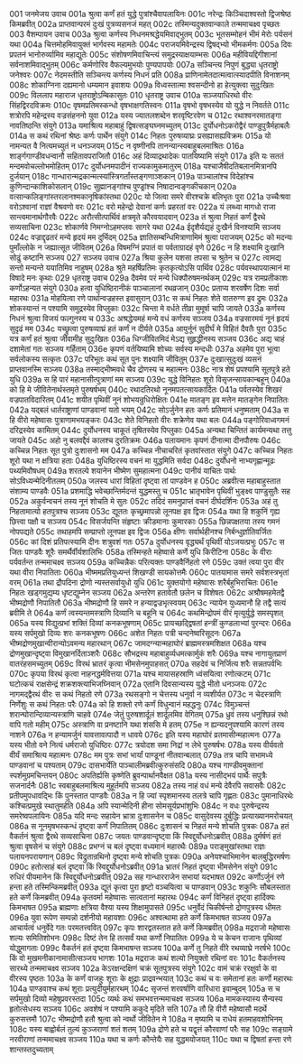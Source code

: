 001  जनमेजय उवाच
001a श्रुत्वा कर्णं हतं युद्धे पुत्रांश्चैवापलायिनः
001c नरेन्द्रः किञ्चिदाश्वस्तो द्विजश्रेष्ठ किमब्रवीत्
002a प्राप्तवान्परमं दुःखं पुत्रव्यसनजं महत्
002c तस्मिन्यदुक्तवान्काले तन्ममाचक्ष्व पृच्छतः
003  वैशम्पायन उवाच
003a श्रुत्वा कर्णस्य निधनमश्रद्धेयमिवाद्भुतम्
003c भूतसम्मोहनं भीमं मेरोः पर्यसनं यथा
004a चित्तमोहमिवायुक्तं भार्गवस्य महामतेः
004c पराजयमिवेन्द्रस्य द्विषद्भ्यो भीमकर्मणः
005a दिवः प्रपतनं भानोरुर्व्यामिव महाद्युतेः
005c संशोषणमिवाचिन्त्यं समुद्रस्याक्षयाम्भसः
006a महीवियद्दिगीशानां सर्वनाशमिवाद्भुतम्
006c कर्मणोरिव वैफल्यमुभयोः पुण्यपापयोः
007a सञ्चिन्त्य निपुणं बुद्ध्या धृतराष्ट्रो जनेश्वरः
007c नेदमस्तीति सञ्चिन्त्य कर्णस्य निधनं प्रति
008a प्राणिनामेतदात्मत्वात्स्यादपीति विनाशनम्
008c शोकाग्निना दह्यमानो धम्यमान इवाशयः
009a विध्वस्तात्मा श्वसन्दीनो हा हेत्युक्त्वा सुदुःखितः
009c विललाप महाराज धृतराष्ट्रोऽम्बिकासुतः
010  धृतराष्ट्र उवाच
010a सञ्जयाधिरथो वीरः सिंहद्विरदविक्रमः
010c वृषमप्रतिमस्कन्धो वृषभाक्षगतिस्वनः
011a वृषभो वृषभस्येव यो युद्धे न निवर्तते
011c शत्रोरपि महेन्द्रस्य वज्रसंहननो युवा
012a यस्य ज्यातलशब्देन शरवृष्टिरवेण च
012c रथाश्वनरमातङ्गा नावतिष्ठन्ति संयुगे
013a यमाश्रित्य महाबाहुं द्विषत्सङ्घघ्नमच्युतम्
013c दुर्योधनोऽकरोद्वैरं पाण्डुपुत्रैर्महाबलैः
014a स कथं रथिनां श्रेष्ठः कर्णः पार्थेन संयुगे
014c निहतः पुरुषव्याघ्रः प्रसह्यासह्यविक्रमः
015a यो नामन्यत वै नित्यमच्युतं न धनञ्जयम्
015c न वृष्णीनपि तानन्यान्स्वबाहुबलमाश्रितः
016a शार्ङ्गगाण्डीवधन्वानौ सहितावपराजितौ
016c अहं दिव्याद्रथादेकः पातयिष्यामि संयुगे
017a इति यः सततं मन्दमवोचल्लोभमोहितम्
017c दुर्योधनमपादीनं राज्यकामुकमातुरम्
018a यश्चाजैषीदतिबलानमित्रानपि दुर्जयान्
018c गान्धारान्मद्रकान्मत्स्यांस्त्रिगर्तांस्तङ्गणाञ्शकान्
019a पाञ्चालांश्च विदेहांश्च कुणिन्दान्काशिकोसलान्
019c सुह्मानङ्गांश्च पुण्ड्रांश्च निषादान्वङ्गकीचकान्
020a वत्सान्कलिङ्गांस्तरलानश्मकानृषिकांस्तथा
020c यो जित्वा समरे वीरश्चक्रे बलिभृतः पुरा
021a उच्चैःश्रवा वरोऽश्वानां राज्ञां वैश्रवणो वरः
021c वरो महेन्द्रो देवानां कर्णः प्रहरतां वरः
022a यं लब्ध्वा मागधो राजा सान्त्वमानार्थगौरवैः
022c अरौत्सीत्पार्थिवं क्षत्रमृते कौरवयादवान्
023a तं श्रुत्वा निहतं कर्णं द्वैरथे सव्यसाचिना
023c शोकार्णवे निमग्नोऽहमप्लवः सागरे यथा
024a ईदृशैर्यद्यहं दुःखैर्न विनश्यामि सञ्जय
024c वज्राद्दृढतरं मन्ये हृदयं मम दुर्भिदम्
025a ज्ञातिसम्बन्धिमित्राणामिमं श्रुत्वा पराजयम्
025c को मदन्यः पुमाँल्लोके न जह्यात्सूत जीवितम्
026a विषमग्निं प्रपातं वा पर्वताग्रादहं वृणे
026c न हि शक्ष्यामि दुःखानि सोढुं कष्टानि सञ्जय
027  सञ्जय उवाच
027a श्रिया कुलेन यशसा तपसा च श्रुतेन च
027c त्वामद्य सन्तो मन्यन्ते ययातिमिव नाहुषम्
028a श्रुते महर्षिप्रतिमः कृतकृत्योऽसि पार्थिव
028c पर्यवस्थापयात्मानं मा विषादे मनः कृथाः
029  धृतराष्ट्र उवाच
029a दैवमेव परं मन्ये धिक्पौरुषमनर्थकम्
029c यत्र रामप्रतीकाशः कर्णोऽहन्यत संयुगे
030a हत्वा युधिष्ठिरानीकं पाञ्चालानां रथव्रजान्
030c प्रताप्य शरवर्षेण दिशः सर्वा महारथः
031a मोहयित्वा रणे पार्थान्वज्रहस्त इवासुरान्
031c स कथं निहतः शेते वातरुग्ण इव द्रुमः
032a शोकस्यान्तं न पश्यामि समुद्रस्येव विप्लुकाः
032c चिन्ता मे वर्धते तीव्रा मुमूर्षा चापि जायते
033a कर्णस्य निधनं श्रुत्वा विजयं फल्गुनस्य च
033c अश्रद्धेयमहं मन्ये वधं कर्णस्य सञ्जय
034a वज्रसारमयं नूनं हृदयं सुदृढं मम
034c यच्छ्रुत्वा पुरुषव्याघ्रं हतं कर्णं न दीर्यते
035a आयुर्नूनं सुदीर्घं मे विहितं दैवतैः पुरा
035c यत्र कर्णं हतं श्रुत्वा जीवामीह सुदुःखितः
036a धिग्जीवितमिदं मेऽद्य सुहृद्धीनस्य सञ्जय
036c अद्य चाहं दशामेतां गतः सञ्जय गर्हिताम्
036e कृपणं वर्तयिष्यामि शोच्यः सर्वस्य मन्दधीः
037a अहमेव पुरा भूत्वा सर्वलोकस्य सत्कृतः
037c परिभूतः कथं सूत पुनः शक्ष्यामि जीवितुम्
037e दुःखात्सुदुःखं व्यसनं प्राप्तवानस्मि सञ्जय
038a तस्माद्भीष्मवधे चैव द्रोणस्य च महात्मनः
038c नात्र शेषं प्रपश्यामि सूतपुत्रे हते युधि
039a स हि पारं महानासीत्पुत्राणां मम सञ्जय
039c युद्धे विनिहतः शूरो विसृजन्सायकान्बहून्
040a को हि मे जीवितेनार्थस्तमृते पुरुषर्षभम्
040c रथादतिरथो नूनमपतत्सायकार्दितः
041a पर्वतस्येव शिखरं वज्रपातविदारितम्
041c शयीत पृथिवीं नूनं शोभयन्रुधिरोक्षितः
041e मातङ्ग इव मत्तेन मातङ्गेन निपातितः
042a यद्बलं धार्तराष्ट्राणां पाण्डवानां यतो भयम्
042c सोऽर्जुनेन हतः कर्णः प्रतिमानं धनुष्मताम्
043a स हि वीरो महेष्वासः पुत्राणामभयङ्करः
043c शेते विनिहतो वीरः शक्रेणेव यथा बलः
044a पङ्गोरिवाध्वगमनं दरिद्रस्येव कामितम्
044c दुर्योधनस्य चाकूतं तृषितस्येव पिप्लुकाः
045a अन्यथा चिन्तितं कार्यमन्यथा तत्तु जायते
045c अहो नु बलवद्दैवं कालश्च दुरतिक्रमः
046a पलायमानः कृपणं दीनात्मा दीनपौरुषः
046c कच्चिन्न निहतः सूत पुत्रो दुःशासनो मम
047a कच्चिन्न नीचाचरितं कृतवांस्तात संयुगे
047c कच्चिन्न निहतः शूरो यथा न क्षत्रिया हताः
048a युधिष्ठिरस्य वचनं मा युद्धमिति सर्वदा
048c दुर्योधनो नाभ्यगृह्णान्मूढः पथ्यमिवौषधम्
049a शरतल्पे शयानेन भीष्मेण सुमहात्मना
049c पानीयं याचितः पार्थः सोऽविध्यन्मेदिनीतलम्
050a जलस्य धारां विहितां दृष्ट्वा तां पाण्डवेन ह
050c अब्रवीत्स महाबाहुस्तात संशाम्य पाण्डवैः
051a प्रशमाद्धि भवेच्छान्तिर्मदन्तं युद्धमस्तु च
051c भ्रातृभावेन पृथिवीं भुङ्क्ष्व पाण्डुसुतैः सह
052a अकुर्वन्वचनं तस्य नूनं शोचति मे सुतः
052c तदिदं समनुप्राप्तं वचनं दीर्घदर्शिनः
053a अहं तु निहतामात्यो हतपुत्रश्च सञ्जय
053c द्यूततः कृच्छ्रमापन्नो लूनपक्ष इव द्विजः
054a यथा हि शकुनिं गृह्य छित्त्वा पक्षौ च सञ्जय
054c विसर्जयन्ति संहृष्टाः क्रीडमानाः कुमारकाः
055a छिन्नपक्षतया तस्य गमनं नोपपद्यते
055c तथाहमपि सम्प्राप्तो लूनपक्ष इव द्विजः
056a क्षीणः सर्वार्थहीनश्च निर्बन्धुर्ज्ञातिवर्जितः
056c कां दिशं प्रतिपत्स्यामि दीनः शत्रुवशं गतः
057a दुर्योधनस्य वृद्ध्यर्थं पृथिवीं योऽजयत्प्रभुः
057c स जितः पाण्डवैः शूरैः समर्थैर्वीर्यशालिभिः
058a तस्मिन्हते महेष्वासे कर्णे युधि किरीटिना
058c के वीराः पर्यवर्तन्त तन्ममाचक्ष्व सञ्जय
059a कच्चिन्नैकः परित्यक्तः पाण्डवैर्निहतो रणे
059c उक्तं त्वया पुरा वीर यथा वीरा निपातिताः
060a भीष्ममप्रतियुध्यन्तं शिखण्डी सायकोत्तमैः
060c पातयामास समरे सर्वशस्त्रभृतां वरम्
061a तथा द्रौपदिना द्रोणो न्यस्तसर्वायुधो युधि
061c युक्तयोगो महेष्वासः शरैर्बहुभिराचितः
061e निहतः खड्गमुद्यम्य धृष्टद्युम्नेन सञ्जय
062a अन्तरेण हतावेतौ छलेन च विशेषतः
062c अश्रौषमहमेतद्वै भीष्मद्रोणौ निपातितौ
063a भीष्मद्रोणौ हि समरे न हन्याद्वज्रभृत्स्वयम्
063c न्यायेन युध्यमानौ हि तद्वै सत्यं ब्रवीमि ते
064a कर्णं त्वस्यन्तमस्त्राणि दिव्यानि च बहूनि च
064c कथमिन्द्रोपमं वीरं मृत्युर्युद्धे समस्पृशत्
065a यस्य विद्युत्प्रभां शक्तिं दिव्यां कनकभूषणाम्
065c प्रायच्छद्द्विषतां हन्त्रीं कुण्डलाभ्यां पुरन्दरः
066a यस्य सर्पमुखो दिव्यः शरः कनकभूषणः
066c अशेत निहतः पत्री चन्दनेष्वरिसूदनः
067a भीष्मद्रोणमुखान्वीरान्योऽवमन्य महारथान्
067c जामदग्न्यान्महाघोरं ब्राह्ममस्त्रमशिक्षत
068a यश्च द्रोणमुखान्दृष्ट्वा विमुखानर्दिताञ्शरैः
068c सौभद्रस्य महाबाहुर्व्यधमत्कार्मुकं शरैः
069a यश्च नागायुतप्राणं वातरंहसमच्युतम्
069c विरथं भ्रातरं कृत्वा भीमसेनमुपाहसत्
070a सहदेवं च निर्जित्य शरैः सन्नतपर्वभिः
070c कृपया विरथं कृत्वा नाहनद्धर्मवित्तया
071a यश्च मायासहस्राणि ध्वंसयित्वा रणोत्कटम्
071c घटोत्कचं राक्षसेन्द्रं शक्रशक्त्याभिजघ्निवान्
072a एतानि दिवसान्यस्य युद्धे भीतो धनञ्जयः
072c नागमद्द्वैरथं वीरः स कथं निहतो रणे
073a रथसङ्गो न चेत्तस्य धनुर्वा न व्यशीर्यत
073c न चेदस्त्राणि निर्णेशुः स कथं निहतः परैः
074a को हि शक्तो रणे कर्णं विधुन्वानं महद्धनुः
074c विमुञ्चन्तं शरान्घोरान्दिव्यान्यस्त्राणि चाहवे
074e जेतुं पुरुषशार्दूलं शार्दूलमिव वेगितम्
075a ध्रुवं तस्य धनुश्छिन्नं रथो वापि गतो महीम्
075c अस्त्राणि वा प्रनष्टानि यथा शंससि मे हतम्
075e न ह्यन्यदनुपश्यामि कारणं तस्य नाशने
076a न हन्यामर्जुनं यावत्तावत्पादौ न धावये
076c इति यस्य महाघोरं व्रतमासीन्महात्मनः
077a यस्य भीतो वने नित्यं धर्मराजो युधिष्ठिरः
077c त्रयोदश समा निद्रां न लेभे पुरुषर्षभः
078a यस्य वीर्यवतो वीर्यं समाश्रित्य महात्मनः
078c मम पुत्रः सभां भार्यां पाण्डूनां नीतवान्बलात्
079a तत्र चापि सभामध्ये पाण्डवानां च पश्यताम्
079c दासभार्येति पाञ्चालीमब्रवीत्कुरुसंसदि
080a यश्च गाण्डीवमुक्तानां स्पर्शमुग्रमचिन्तयन्
080c अपतिर्ह्यसि कृष्णेति ब्रुवन्पार्थानवैक्षत
081a यस्य नासीद्भयं पार्थैः सपुत्रैः सजनार्दनैः
081c स्वबाहुबलमाश्रित्य मुहूर्तमपि सञ्जय
082a तस्य नाहं वधं मन्ये देवैरपि सवासवैः
082c प्रतीपमुपधावद्भिः किं पुनस्तात पाण्डवैः
083a न हि ज्यां स्पृशमानस्य तलत्रे चापि गृह्णतः
083c पुमानाधिरथेः कश्चित्प्रमुखे स्थातुमर्हति
084a अपि स्यान्मेदिनी हीना सोमसूर्यप्रभांशुभिः
084c न वधः पुरुषेन्द्रस्य समरेष्वपलायिनः
085a यदि मन्दः सहायेन भ्रात्रा दुःशासनेन च
085c वासुदेवस्य दुर्बुद्धिः प्रत्याख्यानमरोचयत्
086a स नूनमृषभस्कन्धं दृष्ट्वा कर्णं निपातितम्
086c दुःशासनं च निहतं मन्ये शोचति पुत्रकः
087a हतं वैकर्तनं श्रुत्वा द्वैरथे सव्यसाचिना
087c जयतः पाण्डवान्दृष्ट्वा किं स्विद्दुर्योधनोऽब्रवीत्
088a दुर्मर्षणं हतं श्रुत्वा वृषसेनं च संयुगे
088c प्रभग्नं च बलं दृष्ट्वा वध्यमानं महारथैः
089a पराङ्मुखांस्तथा राज्ञः पलायनपरायणान्
089c विद्रुतान्रथिनो दृष्ट्वा मन्ये शोचति पुत्रकः
090a अनेयश्चाभिमानेन बालबुद्धिरमर्षणः
090c हतोत्साहं बलं दृष्ट्वा किं स्विद्दुर्योधनोऽब्रवीत्
091a भ्रातरं निहतं दृष्ट्वा भीमसेनेन संयुगे
091c रुधिरं पीयमानेन किं स्विद्दुर्योधनोऽब्रवीत्
092a सह गान्धारराजेन सभायां यदभाषत
092c कर्णोऽर्जुनं रणे हन्ता हते तस्मिन्किमब्रवीत्
093a द्यूतं कृत्वा पुरा हृष्टो वञ्चयित्वा च पाण्डवान्
093c शकुनिः सौबलस्तात हते कर्णे किमब्रवीत्
094a कृतवर्मा महेष्वासः सात्वतानां महारथः
094c कर्णं विनिहतं दृष्ट्वा हार्दिक्यः किमभाषत
095a ब्राह्मणाः क्षत्रिया वैश्या यस्य शिक्षामुपासते
095c धनुर्वेदं चिकीर्षन्तो द्रोणपुत्रस्य धीमतः
096a युवा रूपेण सम्पन्नो दर्शनीयो महायशाः
096c अश्वत्थामा हते कर्णे किमभाषत सञ्जय
097a आचार्यत्वं धनुर्वेदे गतः परमतत्त्ववित्
097c कृपः शारद्वतस्तात हते कर्णे किमब्रवीत्
098a मद्रराजो महेष्वासः शल्यः समितिशोभनः
098c दिष्टं तेन हि तत्सर्वं यथा कर्णो निपातितः
099a ये च केचन राजानः पृथिव्यां योद्धुमागताः
099c वैकर्तनं हतं दृष्ट्वा किमभाषन्त सञ्जय
100a कर्णे तु निहते वीरे रथव्याघ्रे नरर्षभे
100c किं वो मुखमनीकानामासीत्सञ्जय भागशः
101a मद्रराजः कथं शल्यो नियुक्तो रथिनां वरः
101c वैकर्तनस्य सारथ्ये तन्ममाचक्ष्व सञ्जय
102a केऽरक्षन्दक्षिणं चक्रं सूतपुत्रस्य संयुगे
102c वामं चक्रं ररक्षुर्वा के वा वीरस्य पृष्ठतः
103a के कर्णं वाजहुः शूराः के क्षुद्राः प्राद्रवन्भयात्
103c कथं च वः समेतानां हतः कर्णो महारथः
104a पाण्डवाश्च कथं शूराः प्रत्युदीयुर्महारथम्
104c सृजन्तं शरवर्षाणि वारिधारा इवाम्बुदम्
105a स च सर्पमुखो दिव्यो महेषुप्रवरस्तदा
105c व्यर्थः कथं समभवत्तन्ममाचक्ष्व सञ्जय
106a मामकस्यास्य सैन्यस्य हृतोत्सेधस्य सञ्जय
106c अवशेषं न पश्यामि ककुदे मृदिते सति
107a तौ हि वीरौ महेष्वासौ मदर्थे कुरुसत्तमौ
107c भीष्मद्रोणौ हतौ श्रुत्वा को न्वर्थो जीवितेन मे
108a न मृष्यामि च राधेयं हतमाहवशोभिनम्
108c यस्य बाह्वोर्बलं तुल्यं कुञ्जराणां शतं शतम्
109a द्रोणे हते च यद्वृत्तं कौरवाणां परैः सह
109c सङ्ग्रामे नरवीराणां तन्ममाचक्ष्व सञ्जय
110a यथा च कर्णः कौन्तेयैः सह युद्धमयोजयत्
110c यथा च द्विषतां हन्ता रणे शान्तस्तदुच्यताम्

